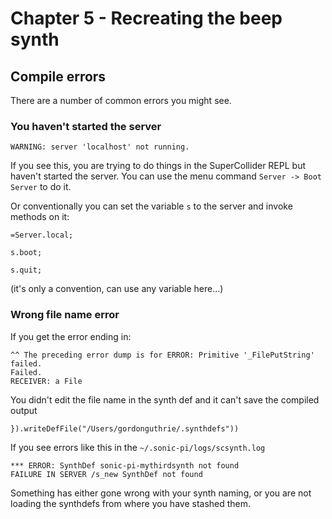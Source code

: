 # Chapter 5 - Recreating the beep synth

## Compile errors

There are a number of common errors you might see.

### You haven't started the server

```supercollider
WARNING: server 'localhost' not running.
```

If you see this, you are trying to do things in the SuperCollider REPL but haven't started the server. You can use the menu command `Server -> Boot Server` to do it.

Or conventionally you can set the variable `s` to the server and invoke methods on it:

```supercollider
=Server.local;

s.boot;

s.quit;
```

(it's only a convention, can use any variable here...)

### Wrong file name error

If you get the error ending in:

```supercollider
^^ The preceding error dump is for ERROR: Primitive '_FilePutString' failed.
Failed.
RECEIVER: a File
```

You didn't edit the file name in the synth def and it can't save the compiled output

```supercollider
}).writeDefFile("/Users/gordonguthrie/.synthdefs"))
```
If you see errors like this in the `~/.sonic-pi/logs/scsynth.log`

```
*** ERROR: SynthDef sonic-pi-mythirdsynth not found
FAILURE IN SERVER /s_new SynthDef not found
```

Something has either gone wrong with your synth naming, or you are not loading the synthdefs from where you have stashed them.
